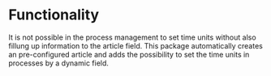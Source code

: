 # Functionality

It is not possible in the process management to set time units without also fillung up information to the article field. This package automatically
creates an pre-configured article and adds the possibility to set the time units in processes by a dynamic field.